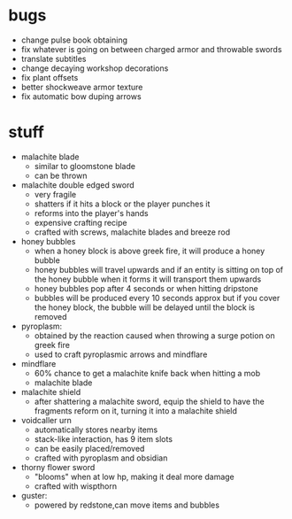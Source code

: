 # bugs
- change pulse book obtaining
- fix whatever is going on between charged armor and throwable swords
- translate subtitles
- change decaying workshop decorations
- fix plant offsets
- better shockweave armor texture
- fix automatic bow duping arrows

# stuff
- malachite blade
    - similar to gloomstone blade
    - can be thrown
- malachite double edged sword
    - very fragile
    - shatters if it hits a block or the player punches it
    - reforms into the player's hands
    - expensive crafting recipe
    - crafted with screws, malachite blades and breeze rod
- honey bubbles
    - when a honey block is above greek fire, it will produce a honey bubble
    - honey bubbles will travel upwards and if an entity is sitting on top of the honey bubble when it forms it will transport them upwards
    - honey bubbles pop after 4 seconds or when hitting dripstone
    - bubbles will be produced every 10 seconds approx but if you cover the honey block, the bubble will be delayed until the block is removed
- pyroplasm:
    - obtained by the reaction caused when throwing a surge potion on greek fire
    - used to craft pyroplasmic arrows and mindflare  
- mindflare
    - 60% chance to get a malachite knife back when hitting a mob
    - malachite blade
- malachite shield
    - after shattering a malachite sword, equip the shield to have the fragments reform on it, turning it into a malachite shield
- voidcaller urn
    - automatically stores nearby items
    - stack-like interaction, has 9 item slots
    - can be easily placed/removed
    - crafted with pyroplasm and obsidian
- thorny flower sword
    - "blooms" when at low hp, making it deal more damage
    - crafted with wispthorn
- guster:
    - powered by redstone,can move items and bubbles
